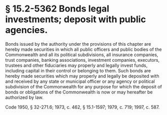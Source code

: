 # § 15.2-5362 Bonds legal investments; deposit with public agencies.

<p>Bonds issued by the authority under the provisions of this chapter are hereby made securities in which all public officers and public bodies of the Commonwealth and all its political subdivisions, all insurance companies, trust companies, banking associations, investment companies, executors, trustees and other fiduciaries may properly and legally invest funds, including capital in their control or belonging to them. Such bonds are hereby made securities which may properly and legally be deposited with and received by any state or municipal officer or any agency or political subdivision of the Commonwealth for any purpose for which the deposit of bonds or obligations of the Commonwealth is now or may hereafter be authorized by law.</p><p>Code 1950, § 32-271.6; 1973, c. 462, § 15.1-1597; 1979, c. 719; 1997, c. 587.</p>